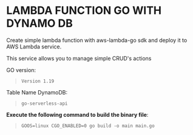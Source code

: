 # LAMBDA FUNCTION GO WITH DYNAMO DB

Create simple lambda function with aws-lambda-go sdk and deploy it to AWS Lambda service.

This service allows you to manage simple CRUD's actions

GO version:

> `Version 1.19`

Table Name DynamoDB:

> `go-serverless-api`

**Execute the following command to build the binary file**:

> `GOOS=linux CGO_ENABLED=0 go build -o main main.go`
